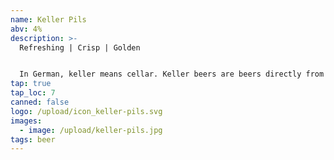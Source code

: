 ```yaml
---
name: Keller Pils
abv: 4%
description: >-
  Refreshing | Crisp | Golden


  In German, keller means cellar. Keller beers are beers directly from the cellar. Our Keller pils is packaged right off our lagering tanks.
tap: true
tap_loc: 7
canned: false
logo: /upload/icon_keller-pils.svg
images:
  - image: /upload/keller-pils.jpg
tags: beer
---
```

